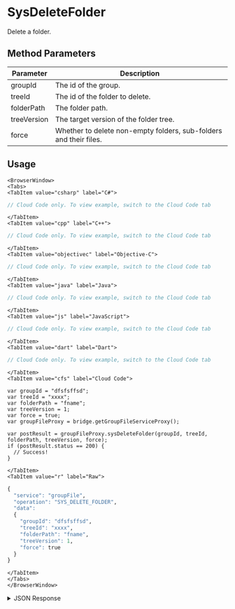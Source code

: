 # SysDeleteFolder

Delete a folder.

<PartialServop service_name="groupFile" operation_name="SYS_DELETE_FOLDER" />

## Method Parameters
Parameter | Description
--------- | -----------
groupId | The id of the group.
treeId | The id of the folder to delete.
folderPath | The folder path.
treeVersion | The target version of the folder tree.
force | Whether to delete non-empty folders, sub-folders and their files.

## Usage

```mdx-code-block
<BrowserWindow>
<Tabs>
<TabItem value="csharp" label="C#">
```

```csharp
// Cloud Code only. To view example, switch to the Cloud Code tab
```

```mdx-code-block
</TabItem>
<TabItem value="cpp" label="C++">
```

```cpp
// Cloud Code only. To view example, switch to the Cloud Code tab
```

```mdx-code-block
</TabItem>
<TabItem value="objectivec" label="Objective-C">
```

```objectivec
// Cloud Code only. To view example, switch to the Cloud Code tab
```

```mdx-code-block
</TabItem>
<TabItem value="java" label="Java">
```

```java
// Cloud Code only. To view example, switch to the Cloud Code tab
```

```mdx-code-block
</TabItem>
<TabItem value="js" label="JavaScript">
```

```javascript
// Cloud Code only. To view example, switch to the Cloud Code tab
```

```mdx-code-block
</TabItem>
<TabItem value="dart" label="Dart">
```

```dart
// Cloud Code only. To view example, switch to the Cloud Code tab
```

```mdx-code-block
</TabItem>
<TabItem value="cfs" label="Cloud Code">
```

```cfscript
var groupId = "dfsfsffsd";
var treeId = "xxxx";
var folderPath = "fname";
var treeVersion = 1;
var force = true;
var groupFileProxy = bridge.getGroupFileServiceProxy();

var postResult = groupFileProxy.sysDeleteFolder(groupId, treeId, folderPath, treeVersion, force);
if (postResult.status == 200) {
  // Success!
}
```

```mdx-code-block
</TabItem>
<TabItem value="r" label="Raw">
```

```r
{
  "service": "groupFile",
  "operation": "SYS_DELETE_FOLDER",
  "data":
  {
    "groupId": "dfsfsffsd",
    "treeId": "xxxx",
    "folderPath": "fname",
    "treeVersion": 1,
    "force": true
  }
}
```

```mdx-code-block
</TabItem>
</Tabs>
</BrowserWindow>
```

<details>
<summary>JSON Response</summary>

```json
{
  "data": {
    "deletedFiles": [
      {
        "treeId": "fb3431cd-6e2f-47f1-8100-8941abf6bb4f",
        "fileName": "glogcopy.json",
        "version": 2,
        "fileId": "6d938c22-3b8c-4b99-a913-2edafed71a83"
      },
      {
        "treeId": "fb3431cd-6e2f-47f1-8100-8941abf6bb4f",
        "fileName": "glogcopy1.json",
        "version": 1,
        "fileId": "4fde0d32-c866-473b-bee1-a4565f8d289b"
      }
    ],
    "groupId": "2bf538d1-19ea-4e14-9862-f979215e09b7",
    "groupFileTree": {
      "treeVersion": 6,
      "tree": [
        {
          "treeId": "59533e64-abc0-4f04-976b-8f395073ea2e",
          "children": [
            {
              "treeId": "d9e937cc-750f-4414-962c-838f1af3f34a",
              "children": null,
              "name": "gpath",
              "acl": {
                "member": 2,
                "other": 0
              },
              "type": "Folder",
              "ownerId": null,
              "desc": "desc"
            }
          ],
          "name": "gpath",
          "acl": {
            "member": 2,
            "other": 0
          },
          "type": "Folder",
          "ownerId": null,
          "desc": ""
        },
        {
          "treeId": "40479c72-b46b-4c05-902c-239ada116acd",
          "children": null,
          "name": "gpathcopy",
          "acl": {
            "member": 2,
            "other": 0
          },
          "type": "Folder",
          "ownerId": null,
          "desc": ""
        },
        {
          "treeId": "97446e50-4e02-49f6-8c86-807137620249",
          "children": [
            {
              "treeId": "625ab492-fad9-4aa6-b174-50ac4344de81",
              "children": null,
              "name": "subfoldername",
              "acl": {
                "member": 2,
                "other": 0
              },
              "type": "Folder",
              "ownerId": null,
              "desc": "subfolderdesc"
            }
          ],
          "name": "foldername",
          "acl": {
            "member": 2,
            "other": 0
          },
          "type": "Folder",
          "ownerId": null,
          "desc": "folderdesc"
        }
      ],
      "acl": {
        "member": 2,
        "other": 0
      }
    }
  },
  "status": 200
}
```
</details>

